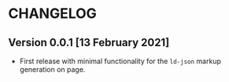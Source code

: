 # CHANGELOG

## Version 0.0.1 [13 February 2021]

- First release with minimal functionality for the `ld-json` markup generation on page.
